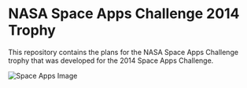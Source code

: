NASA Space Apps Challenge 2014 Trophy
=================

This repository contains the plans for the NASA Space Apps Challenge trophy that was developed for the 2014 Space Apps Challenge.

![Space Apps Image](https://31.media.tumblr.com/24d344b43a58dfcf9544215f3be6fadb/tumblr_inline_n42us8Zq241rknnw6.jpg)
